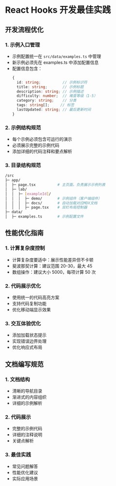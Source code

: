 # React Hooks 开发最佳实践

## 开发流程优化

### 1. 示例入口管理
- 示例配置统一在 `src/data/examples.ts` 中管理
- 新示例必须先在 examples.ts 中添加配置信息
- 配置信息包含：
  ```typescript
  {
    id: string;          // 示例标识符
    title: string;       // 示例标题
    description: string; // 示例描述
    difficulty: number;  // 难度等级（1-5）
    category: string;    // 分类
    tags: string[];     // 标签
    lastUpdated: string; // 最后更新时间
  }
  ```

### 2. 示例结构规范
- 每个示例必须包含可运行的演示
- 必须展示完整的示例代码
- 添加详细的代码注释和要点解析

### 3. 目录结构规范
```bash
/src
├─ app/
│  ├─ page.tsx          # 主页面，负责展示示例列表
│  ├─ lab/
│  │  ├─ [exampleId]/   
│  │  │  ├─ demo/       # 示例组件（客户端组件）
│  │  │  ├─ docs/       # 自动加载对应MDX文档
│  │  │  ├─ page.tsx    # 双栏布局控制器
├─ data/
│  ├─ examples.ts       # 示例配置文件
```

## 性能优化指南

### 1. 计算复杂度控制
- 计算复杂度要适中：展示性能差异但不卡顿
- 斐波那契计算：建议范围 20-30，最大 45
- 数组操作：建议大小 5000，每项计算 50 次

### 2. 代码展示优化
- 使用统一的代码高亮方案
- 支持代码复制功能
- 优化移动端显示效果

### 3. 交互体验优化
- 添加加载状态提示
- 实现错误边界处理
- 优化响应式布局

## 文档编写规范

### 1. 文档结构
- 清晰的导航目录
- 渐进式的内容组织
- 详细的示例解析

### 2. 代码展示
- 完整的示例代码
- 详细的注释说明
- 关键点解析

### 3. 最佳实践
- 常见问题解答
- 性能优化建议
- 实际应用场景
